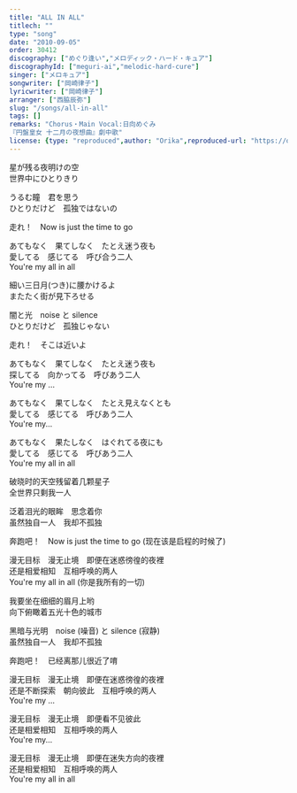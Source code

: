 ```yaml
---
title: "ALL IN ALL"
titlech: ""
type: "song"
date: "2010-09-05"
order: 30412
discography: ["めぐり逢い","メロディック・ハード・キュア"]
discographyId: ["meguri-ai","melodic-hard-cure"]
singer: ["メロキュア"]
songwriter: ["岡崎律子"]
lyricwriter: ["岡崎律子"]
arranger: ["西脇辰弥"]
slug: "/songs/all-in-all"
tags: []
remarks: "Chorus・Main Vocal:日向めぐみ
『円盤皇女 十二月の夜想曲』劇中歌"
license: {type: "reproduced",author: "Orika",reproduced-url: "https://orikamushi.netlify.app/",reproduced-website: "織歌蟲網站"}
---
```


星が残る夜明けの空   
世界中にひとりきり   
  
うるむ瞳　君を思う   
ひとりだけど　孤独ではないの   
  
走れ！　Now is just the time to go   
  
あてもなく　果てしなく　たとえ迷う夜も   
愛してる　感じてる　呼び合う二人   
You're my all in all  
  
細い三日月(つき)に腰かけるよ   
またたく街が見下ろせる   
  
闇と光　noise と silence   
ひとりだけど　孤独じゃない   
  
走れ！　そこは近いよ   
  
あてもなく　果てしなく　たとえ迷う夜も   
探してる　向かってる　呼びあう二人   
You're my …   
  
あてもなく　果てしなく　たとえ見えなくとも   
愛してる　感じてる　呼びあう二人   
You're my...   
  
あてもなく　果たしなく　はぐれてる夜にも   
愛してる　感じてる　呼びあう二人   
You're my all in all   

<!-- 翻译 -->

破晓时的天空残留着几颗星子  
全世界只剩我一人  
  
泛着泪光的眼眸　思念着你  
虽然独自一人　我却不孤独  
  
奔跑吧！　Now is just the time to go (现在该是启程的时候了)  
  
漫无目标　漫无止境　即便在迷惑徬徨的夜裡  
还是相爱相知　互相呼唤的两人  
You're my all in all (你是我所有的一切)  
  
我要坐在细细的眉月上哟  
向下俯瞰着五光十色的城市  
  
黑暗与光明　noise (噪音) と silence (寂静)   
虽然独自一人　我却不孤独  
  
奔跑吧！　已经离那儿很近了唷  
  
漫无目标　漫无止境　即便在迷惑徬徨的夜裡  
还是不断探索　朝向彼此　互相呼唤的两人  
You're my ...  
  
漫无目标　漫无止境　即便看不见彼此  
还是相爱相知　互相呼唤的两人  
You're my...   
  
漫无目标　漫无止境　即便在迷失方向的夜裡  
还是相爱相知　互相呼唤的两人  
You're my all in all
